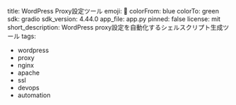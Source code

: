 title: WordPress Proxy設定ツール
emoji: 🔧
colorFrom: blue
colorTo: green
sdk: gradio
sdk_version: 4.44.0
app_file: app.py
pinned: false
license: mit
short_description: WordPress proxy設定を自動化するシェルスクリプト生成ツール
tags:
  - wordpress
  - proxy
  - nginx
  - apache
  - ssl
  - devops
  - automation
